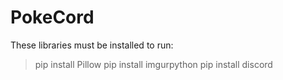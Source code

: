 # PokeCord

These libraries must be installed to run:
>pip install Pillow
>pip install imgurpython
>pip install discord